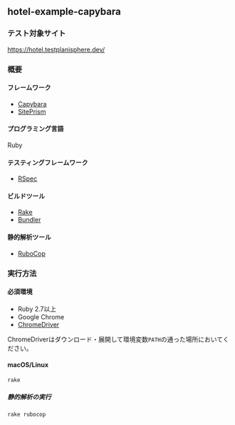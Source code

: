 ## hotel-example-capybara

### テスト対象サイト

https://hotel.testplanisphere.dev/

### 概要

#### フレームワーク

* [Capybara](https://teamcapybara.github.io/capybara/)
* [SitePrism](https://github.com/site-prism/site_prism)

#### プログラミング言語

Ruby

#### テスティングフレームワーク

* [RSpec](https://rspec.info/)

#### ビルドツール

* [Rake](https://ruby.github.io/rake/)
* [Bundler](https://bundler.io/)

#### 静的解析ツール

* [RuboCop](https://docs.rubocop.org/)

### 実行方法

#### 必須環境

* Ruby 2.7以上
* Google Chrome
* [ChromeDriver](https://chromedriver.chromium.org/downloads)


ChromeDriverはダウンロード・展開して環境変数`PATH`の通った場所においてください。

#### macOS/Linux

```
rake
```

##### 静的解析の実行

```
rake rubocop
```